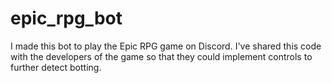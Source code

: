 # epic_rpg_bot

I made this bot to play the Epic RPG game on Discord.  I've shared this code with the developers of the game so that they could implement controls to further detect botting.
